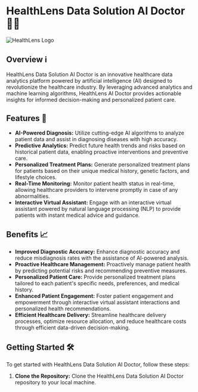 # HealthLens Data Solution AI Doctor 🏥💡

![HealthLens Logo](https://via.placeholder.com/150)

## Overview ℹ️

HealthLens Data Solution AI Doctor is an innovative healthcare data analytics platform powered by artificial intelligence (AI) designed to revolutionize the healthcare industry. By leveraging advanced analytics and machine learning algorithms, HealthLens AI Doctor provides actionable insights for informed decision-making and personalized patient care.

## Features 🚀

- **AI-Powered Diagnosis:** Utilize cutting-edge AI algorithms to analyze patient data and assist in diagnosing diseases with high accuracy.
- **Predictive Analytics:** Predict future health trends and risks based on historical patient data, enabling proactive interventions and preventive care.
- **Personalized Treatment Plans:** Generate personalized treatment plans for patients based on their unique medical history, genetic factors, and lifestyle choices.
- **Real-Time Monitoring:** Monitor patient health status in real-time, allowing healthcare providers to intervene promptly in case of any abnormalities.
- **Interactive Virtual Assistant:** Engage with an interactive virtual assistant powered by natural language processing (NLP) to provide patients with instant medical advice and guidance.

## Benefits 📈

- **Improved Diagnostic Accuracy:** Enhance diagnostic accuracy and reduce misdiagnosis rates with the assistance of AI-powered analysis.
- **Proactive Healthcare Management:** Proactively manage patient health by predicting potential risks and recommending preventive measures.
- **Personalized Patient Care:** Provide personalized treatment plans tailored to each patient's specific needs, preferences, and medical history.
- **Enhanced Patient Engagement:** Foster patient engagement and empowerment through interactive virtual assistant interactions and personalized health recommendations.
- **Efficient Healthcare Delivery:** Streamline healthcare delivery processes, optimize resource allocation, and reduce healthcare costs through efficient data-driven decision-making.

## Getting Started 🛠️

To get started with HealthLens Data Solution AI Doctor, follow these steps:

1. **Clone the Repository:** Clone the HealthLens Data Solution AI Doctor repository to your local machine.
